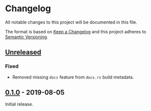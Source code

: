 # Changelog
All notable changes to this project will be documented in this file.

The format is based on [Keep a Changelog](http://keepachangelog.com/en/1.0.0/)
and this project adheres to [Semantic Versioning](http://semver.org/spec/v2.0.0.html).


## [Unreleased]

[Unreleased]: https://github.com/fastobo/fastobo/compare/v0.1.0...HEAD

### Fixed
- Removed missing `docs` feature from `docs.rs` build metadata.

## [0.1.0] - 2019-08-05

[0.1.0]: https://github.com/fastobo/fastobo/compare/40aa9b0...v0.1.0

Initial release.
